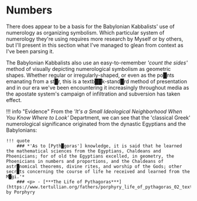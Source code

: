# **Numbers**

There does appear to be a basis for the Babylonian Kabbalists' use of numerology as organizing symbolism.  Which particular system of numerology they're using requires more research by Myself or by others, but I'll present in this section what I've managed to glean from context as I've been parsing it.

The Babylonian Kabbalists also use an easy-to-remember *'count the sides'* method of visually depicting numerological symbolism as geometric shapes.  Whether regular or irregularly-shaped, or even as the po█nts emanating from a st█r, this is a textb██k-stand█rd method of presentation and in our era we've been encountering it increasingly throughout media as the apostate system's campaign of infiltration and subversion has taken effect.

!!! info "Evidence"
    From the *'It's a Small Ideological Neighborhood When You Know Where to Look'* Department, we can see that the 'classical Greek' numerological significance originated from the dynastic Egyptians and the Babylonians:

    !!! quote
        ### *'As to [Pyth█goras'] knowledge, it is said that he learned the mathematical sciences from the Egyptians, Chaldeans and Phoenicians; for of old the Egyptians excelled, in geometry, the Phoenicians in numbers and proportions, and the Chaldeans of astr█nomical theorems, divine rites, and worship of the Gods; other secr█ts concerning the course of life he received and learned from the M█gi.'*
        ### <p> - [***The Life of Pythagoras***](https://www.tertullian.org/fathers/porphyry_life_of_pythagoras_02_text.htm) by Porphyry